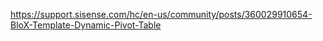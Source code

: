 https://support.sisense.com/hc/en-us/community/posts/360029910654-BloX-Template-Dynamic-Pivot-Table
